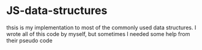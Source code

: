 # JS-data-structures
thsis is my implementation to most of the commonly used data structures. I wrote all of this code by myself, but sometimes I needed some help from their pseudo code
